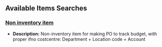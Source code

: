## Available Items Searches

### [Non inventory item](https://5574610.app.netsuite.com/app/common/search/searchresults.nl?searchid=2207&whence=)
- **Description:** Non-inventory item for making PO to track budget, with proper ifno costcentre: Department + Location code + Account


